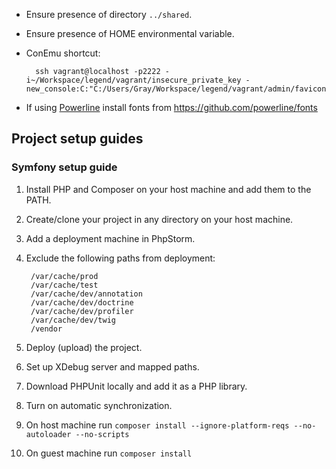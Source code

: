 * Ensure presence of directory `../shared`.
* Ensure presence of HOME environmental variable.
* ConEmu shortcut:

        ssh vagrant@localhost -p2222 -i~/Workspace/legend/vagrant/insecure_private_key -new_console:C:"C:/Users/Gray/Workspace/legend/vagrant/admin/favicon.ico"

* If using [Powerline]() install fonts from https://github.com/powerline/fonts

## Project setup guides

### Symfony setup guide

1. Install PHP and Composer on your host machine and add them to the PATH.
1. Create/clone your project in any directory on your host machine.
1. Add a deployment machine in PhpStorm.
1. Exclude the following paths from deployment:

        /var/cache/prod
        /var/cache/test
        /var/cache/dev/annotation
        /var/cache/dev/doctrine
        /var/cache/dev/profiler
        /var/cache/dev/twig
        /vendor
1. Deploy (upload) the project.
1. Set up XDebug server and mapped paths.
1. Download PHPUnit locally and add it as a PHP library.
1. Turn on automatic synchronization.
1. On host machine run `composer install --ignore-platform-reqs --no-autoloader --no-scripts`
1. On guest machine run `composer install`
